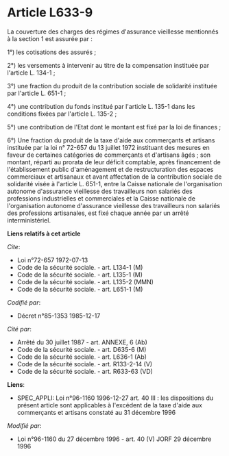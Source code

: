 # Article L633-9

La couverture des charges des régimes d'assurance vieillesse mentionnés à la section 1 est assurée par : 

1°) les cotisations des assurés ; 

2°) les versements à intervenir au titre de la compensation instituée par l'article L. 134-1 ; 

3°) une fraction du produit de la contribution sociale de solidarité instituée par l'article L. 651-1 ; 

4°) une contribution du fonds institué par l'article L. 135-1 dans les conditions fixées par l'article L. 135-2 ;

5°) une contribution de l'Etat dont le montant est fixé par la loi de finances ;

6°) Une fraction du produit de la taxe d'aide aux commerçants et artisans instituée par la loi n° 72-657 du 13 juillet 1972
instituant des mesures en faveur de certaines catégories de commerçants et d'artisans âgés ; son montant, réparti au prorata
de leur déficit comptable, après financement de l'établissement public d'aménagement et de restructuration des espaces
commerciaux et artisanaux et avant affectation de la contribution sociale de solidarité visée à l'article L. 651-1, entre la
Caisse nationale de l'organisation autonome d'assurance vieillesse des travailleurs non salariés des professions
industrielles et commerciales et la Caisse nationale de l'organisation autonome d'assurance vieillesse des travailleurs non
salariés des professions artisanales, est fixé chaque année par un arrêté interministériel.

**Liens relatifs à cet article**

_Cite_:

  - Loi n°72-657 1972-07-13
  - Code de la sécurité sociale. - art. L134-1 (M)
  - Code de la sécurité sociale. - art. L135-1 (M)
  - Code de la sécurité sociale. - art. L135-2 (MMN)
  - Code de la sécurité sociale. - art. L651-1 (M)

_Codifié par_:

  - Décret n°85-1353 1985-12-17

_Cité par_:

  - Arrêté du 30 juillet 1987 - art. ANNEXE, 6 (Ab)
  - Code de la sécurité sociale. - art. D635-6 (M)
  - Code de la sécurité sociale. - art. L636-1 (Ab)
  - Code de la sécurité sociale. - art. R133-2-14 (V)
  - Code de la sécurité sociale. - art. R633-63 (VD)

**Liens**:

  - SPEC_APPLI: Loi n°96-1160 1996-12-27 art. 40 III : les dispositions du présent article sont applicables à l'excédent de la taxe d'aide aux commerçants et artisans constaté au 31 décembre 1996

_Modifié par_:

  - Loi n°96-1160 du 27 décembre 1996 - art. 40 (V) JORF 29 décembre 1996
